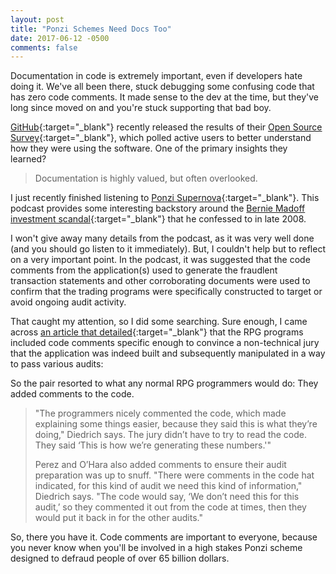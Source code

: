 ```yaml
---
layout: post
title: "Ponzi Schemes Need Docs Too"
date: 2017-06-12 -0500
comments: false
---
```


Documentation in code is extremely important, even if developers hate doing it.
We've all been there, stuck debugging some confusing code that has zero code
comments.  It made sense to the dev at the time, but they've long since moved on
and you're stuck supporting that bad boy.

[GitHub][1]{:target="_blank"} recently released the results of their
[Open Source Survey][2]{:target="_blank"}, which polled active users to
better understand how they were using the software.  One of the primary insights
they learned?

> Documentation is highly valued, but often overlooked.

I just recently finished listening to [Ponzi Supernova][3]{:target="_blank"}.  This
podcast provides some interesting backstory around the [Bernie Madoff investment
scandal][4]{:target="_blank"} that he confessed to in late 2008.

I won't give away many details from the podcast, as it was very well done (and
you should go listen to it immediately).  But, I couldn't help but to reflect on
a very important point.  In the podcast, it was suggested that the code comments
from the application(s) used to generate the fraudlent transaction statements and
other corroborating documents were used to confirm that the trading programs were
specifically constructed to target or avoid ongoing audit activity.

That caught my attention, so I did some searching.  Sure enough, I came across
[an article that detailed][5]{:target="_blank"} that the RPG programs included
code comments specific enough to convince a non-technical jury that the
application was indeed built and subsequently manipulated in a way to pass
various audits:

So the pair resorted to what any normal RPG programmers would do: They added
comments to the code.

> "The programmers nicely commented the code, which made explaining some things
> easier, because they said this is what they’re doing," Diedrich says. The jury
> didn’t have to try to read the code. They said ‘This is how we’re generating
> these numbers.'"
>
> Perez and O’Hara also added comments to ensure their audit preparation was up to
> snuff. "There were comments in the code hat indicated, for this kind of audit we
> need this kind of information," Diedrich says. "The code would say, ‘We don’t
> need this for this audit,’ so they commented it out from the code at times,
> then they would put it back in for the other audits."

So, there you have it.  Code comments are important to everyone, because you
never know when you'll be involved in a high stakes Ponzi scheme designed to
defraud people of over 65 billion dollars.

[1]: https://www.github.com/
[2]: http://opensourcesurvey.org/2017/#insights
[3]: http://www.audible.com/mt/ponzisupernova
[4]: https://en.wikipedia.org/wiki/Madoff_investment_scandal
[5]: https://www.itjungle.com/2016/09/12/tfh091216-story01/

